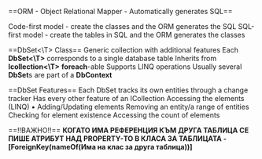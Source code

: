 ==ORM - Object Relational Mapper - Automatically generates SQL==

Code-first model - create the classes and the ORM generates the SQL
SQL-first model - create the tables in SQL and the ORM generates the classes

==DbSet<\T> Class==
	Generic collection with additional features 
	Each **DbSet<\T>** corresponds to a single database table
	Inherits from **Icollection<\T>**
		**foreach**-able
		Supports LINQ operations
	Usually several **DbSet**s are part of a **DbContext**

==DbSet Features==
	Each DbSet tracks its own entities through a change tracker 
	Has every other feature of an ICollection 
		Accessing the elements (LINQ) ▪ Adding/Updating elements
		Removing an entity/a range of entities
		Checking for element existence
		Accessing the count of elements

==!!ВАЖНО!!==
**КОГАТО ИМА РЕФЕРЕНЦИЯ КЪМ ДРУГА ТАБЛИЦА СЕ ПИШЕ АТРИБУТ НАД PROPERTY-ТО В КЛАСА ЗА ТАБЛИЦАТА - \[ForeignKey(nameOf(Има на клас за друга таблица))]**